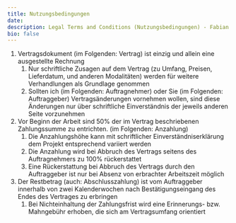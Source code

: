```yaml
---
title: Nutzungsbedingungen
date: 
description: Legal Terms and Conditions (Nutzungsbedingungen) - Fabian Wohlgemuth - digital creative.
bio: false
---
```


1. Vertragsdokument (im Folgenden: Vertrag) ist einzig und allein eine ausgestellte Rechnung
    1. Nur schriftliche Zusagen auf dem Vertrag (zu Umfang, Preisen, Lieferdatum, und anderen Modalitäten) werden für weitere Verhandlungen als Grundlage genommen
    2. Sollten ich (im Folgenden: Auftragnehmer) oder Sie (im Folgenden: Auftraggeber) Vertragsänderungen vornehmen wollen, sind diese Änderungen nur über schriftliche Einverständnis der jeweils anderen Seite vorzunehmen
2. Vor Beginn der Arbeit sind 50% der im Vertrag beschriebenen Zahlungssumme zu entrichten. (im Folgenden: Anzahlung)
    1. Die Anzahlungshöhe kann mit schriftlicher Einverständniserklärung dem Projekt entsprechend variiert werden
    2. Die Anzahlung wird bei Abbruch des Vertrags seitens des Auftragnehmers zu 100% rückerstattet
    3. Eine Rückerstattung bei Abbruch des Vertrags durch den Auftraggeber ist nur bei Absenz von erbrachter Arbeitszeit möglich
3. Der Restbetrag (auch: Abschlusszahlung) ist vom Auftraggeber innerhalb von zwei Kalenderwochen nach Bestätigungseingang des Endes des Vertrages zu erbringen
    1. Bei Nichteinhaltung der Zahlungsfrist wird eine Erinnerungs- bzw. Mahngebühr erhoben, die sich am Vertragsumfang orientiert
